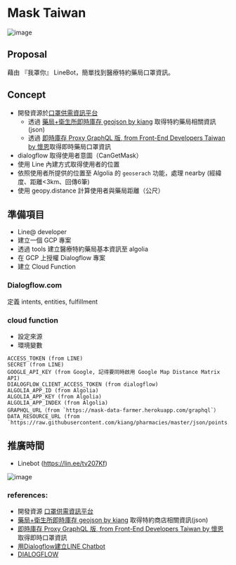 # Mask Taiwan

![image](https://storage.googleapis.com/mask-taiwan-2020/MaskTaiwan-Line.jpg)

## Proposal
藉由 『我罩你』 LineBot，簡單找到醫療特約藥局口罩資訊。

## Concept
- 開發資源於[口罩供需資訊平台](https://g0v.hackmd.io/gGrOI4_aTsmpoMfLP1OU4A?view#%E5%85%B6%E4%BB%96%E6%87%89%E7%94%A8)
    - 透過 [藥局+衛生所即時庫存 geojson by kiang](https://raw.githubusercontent.com/kiang/pharmacies/master/json/points.json) 取得特約藥局相關資訊(json)
    - 透過 [即時庫存 Proxy GraphQL 版, from Front-End Developers Taiwan by 懷恩](https://mask-data-farmer.herokuapp.com/graphql)取得即時藥局口罩資訊
- dialogflow 取得使用者意圖（CanGetMask）
- 使用 Line 內建方式取得使用者的位置
- 依照使用者所提供的位置至 Algolia 的 `geoserach` 功能，處理 nearby (經緯度、距離<3km、回傳6筆)
- 使用 geopy.distance 計算使用者與藥局距離（公尺）

## 準備項目
- Line@ developer
- 建立一個 GCP 專案
- 透過 tools 建立醫療特約藥局基本資訊至 algolia
- 在 GCP 上授權 Dialogflow 專案
- 建立 Cloud Function

### Dialogflow.com

定義 intents, entities, fulfillment

### cloud function

- 設定來源
- 環境變數

```
ACCESS_TOKEN (from LINE)
SECRET (from LINE)
GOOGLE_API_KEY (from Google, 記得要同時啟用 Google Map Distance Matrix API)
DIALOGFLOW_CLIENT_ACCESS_TOKEN (from dialogflow)
ALGOLIA_APP_ID (from Algolia)
ALGOLIA_APP_KEY (from Algolia)
ALGOLIA_APP_INDEX (from Algolia)
GRAPHQL_URL（from `https://mask-data-farmer.herokuapp.com/graphql`）
DATA_RESOURCE_URL (from `https://raw.githubusercontent.com/kiang/pharmacies/master/json/points.json`)
```

## 推廣時間

- Linebot (https://lin.ee/tv207Kf)

![image](https://storage.googleapis.com/mask-taiwan-2020/S.png)


### references:
- 開發資源 [口罩供需資訊平台](https://g0v.hackmd.io/gGrOI4_aTsmpoMfLP1OU4A?view#%E5%85%B6%E4%BB%96%E6%87%89%E7%94%A8)
- [藥局+衛生所即時庫存 geojson by kiang](https://raw.githubusercontent.com/kiang/pharmacies/master/json/points.json) 取得特約商店相關資訊(json)
- [即時庫存 Proxy GraphQL 版, from Front-End Developers Taiwan by 懷恩](https://mask-data-farmer.herokuapp.com/graphql)取得即時口罩資訊
- [用Dialogflow建立LINE Chatbot](https://medium.com/@wolkesau/%E5%A6%82%E4%BD%95%E4%BD%BF%E7%94%A8dialogflow%E5%BB%BA%E7%AB%8Bchatbot-1-%E4%BB%8B%E7%B4%B9-62736bcdad95)
- [DIALOGFLOW](https://cloud.google.com/dialogflow/?hl=zh-TW)
